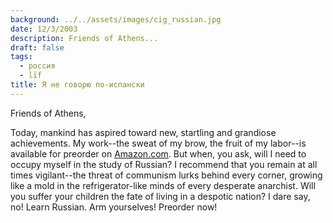 ```yaml
---
background: ../../assets/images/cig_russian.jpg
date: 12/3/2003
description: Friends of Athens...
draft: false
tags:
  - россия
  - lïf
title: Я не говорю по-испански
---
```


Friends of Athens,

Today, mankind has aspired toward new, startling and grandiose achievements. My work--the sweat of my brow, the fruit of my labor--is available for preorder on [Amazon.com](http://www.amazon.com/Complete-Idiots-Learning-Russian-Edition/dp/1592575854). But when, you ask, will I need to occupy myself in the study of Russian? I recommend that you remain at all times vigilant--the threat of communism lurks behind every corner, growing like a mold in the refrigerator-like minds of every desperate anarchist. Will you suffer your children the fate of living in a despotic nation? I dare say, no! Learn Russian. Arm yourselves! Preorder now!
